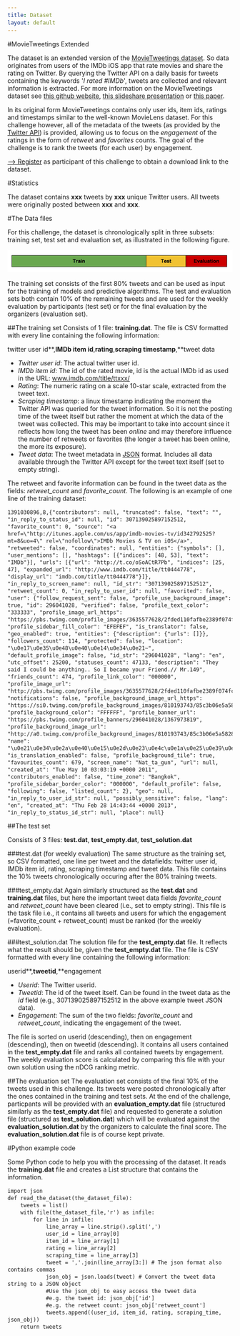 ```yaml
---
title: Dataset
layout: default
---
```

#MovieTweetings Extended

The dataset is an extended version of the [MovieTweetings dataset](http://www.recsyswiki.com/wiki/Movietweetings). So data originates from users of the IMDb iOS app that rate movies and share the rating on Twitter. By querying the Twitter API on a daily basis for tweets containing the keywords '*I rated #IMDb*', tweets are collected and relevant information is extracted. For more information on the MovieTweetings dataset see [this github website](https://github.com/sidooms/MovieTweetings), [this slideshare presentation](http://www.slideshare.net/simondooms/movie-tweetings-a-movie-rating-dataset-collected-from-twitter) or [this paper](http://crowdrec2013.noahlab.com.hk/papers/crowdrec2013_Dooms.pdf).

In its original form MovieTweetings contains only user ids, item ids, ratings and timestamps similar to the well-known MovieLens dataset. For this challenge however, all of the metadata of the tweets (as provided by the [Twitter API](https://dev.twitter.com/docs/api/1.1/get/statuses/show/%3Aid)) is provided, allowing us to focus on the *engagement* of the ratings in the form of *retweet* and *favorites* counts. The goal of the challenge is to rank the tweets (for each user) by engagement. 

[--> Register](...) as participant of this challenge to obtain a download link to the dataset. 

#Statistics

The dataset contains **xxx** tweets by **xxx** unique Twitter users. All tweets were originally posted between **xxx** and **xxx**.

#The Data files

For this challenge, the dataset is chronologically split in three subsets: training set, test set and evaluation set, as illustrated in the following figure.

![Dataset split in train, test, and evaluation set](../img/dataset_split.png)

The training set consists of the first 80% tweets and can be used as input for the training of models and predictive algorithms. The test and evaluation sets both contain 10% of the remaining tweets and are used for the weekly evaluation by participants (test set) or for the final evaluation by the organizers (evaluation set).

##The training set
Consists of 1 file: **training.dat**. The file is CSV formatted with every line containing the following information:

twitter user id**,**IMDb item id**,**rating**,**scraping timestamp**,**tweet data

- *Twitter user id*: The actual twitter user id.
- *IMDb item id*: The id of the rated movie, id is the actual IMDb id as used in the URL: www.imdb.com/title/ttxxx/
- *Rating*: The numeric rating on a scale 10-star scale, extracted from the tweet text.
- *Scraping timestamp*: a linux timestamp indicating the moment the Twitter API was queried for the tweet information. So it is not the posting time of the tweet itself but rather the moment at which the data of the tweet was collected. This may be important to take into account since it reflects how long the tweet has been *online* and may therefore influence the number of retweets or favorites (the longer a tweet has been online, the more its exposure).
- *Tweet data*: The tweet metadata in [JSON](http://en.wikipedia.org/wiki/JSON) format. Includes all data available through the Twitter API except for the tweet text itself (set to empty string). 

The retweet and favorite information can be found in the tweet data as the fields: *retweet_count* and *favorite_count*. The following is an example of one line of the training dataset:

    1391030896,8,{"contributors": null, "truncated": false, "text": "", "in_reply_to_status_id": null, "id": 307139025897152512, "favorite_count": 0, "source": "<a href=\"http://itunes.apple.com/us/app/imdb-movies-tv/id342792525?mt=8&uo=4\" rel=\"nofollow\">IMDb Movies & TV on iOS</a>", "retweeted": false, "coordinates": null, "entities": {"symbols": [], "user_mentions": [], "hashtags": [{"indices": [48, 53], "text": "IMDb"}], "urls": [{"url": "http://t.co/oSoACtR7Pb", "indices": [25, 47], "expanded_url": "http://www.imdb.com/title/tt0444778", "display_url": "imdb.com/title/tt0444778"}]}, "in_reply_to_screen_name": null, "id_str": "307139025897152512", "retweet_count": 0, "in_reply_to_user_id": null, "favorited": false, "user": {"follow_request_sent": false, "profile_use_background_image": true, "id": 296041028, "verified": false, "profile_text_color": "333333", "profile_image_url_https": "https://pbs.twimg.com/profile_images/3635577628/2fded110fafbe2389f074fc50831a59e_normal.jpeg", "profile_sidebar_fill_color": "EFEFEF", "is_translator": false, "geo_enabled": true, "entities": {"description": {"urls": []}}, "followers_count": 114, "protected": false, "location": "\u0e17\u0e35\u0e48\u0e40\u0e14\u0e34\u0e21~", "default_profile_image": false, "id_str": "296041028", "lang": "en", "utc_offset": 25200, "statuses_count": 47133, "description": "They said I could be anything.. So I became your Friend.// Mr.149", "friends_count": 474, "profile_link_color": "000000", "profile_image_url": "http://pbs.twimg.com/profile_images/3635577628/2fded110fafbe2389f074fc50831a59e_normal.jpeg", "notifications": false, "profile_background_image_url_https": "https://si0.twimg.com/profile_background_images/810193743/85c3b06e5a58288065117440931884a3.jpeg", "profile_background_color": "FFFFFF", "profile_banner_url": "https://pbs.twimg.com/profile_banners/296041028/1367973819", "profile_background_image_url": "http://a0.twimg.com/profile_background_images/810193743/85c3b06e5a58288065117440931884a3.jpeg", "name": "\u0e21\u0e34\u0e2a\u0e40\u0e15\u0e2d\u0e23\u0e4c\u0e1a\u0e25\u0e39\u0e02\u0e2d\u0e1a\u0e32\u0e22\u0e2a\u0e4c\u2667", "is_translation_enabled": false, "profile_background_tile": true, "favourites_count": 679, "screen_name": "Nat_ta_gun", "url": null, "created_at": "Tue May 10 03:03:19 +0000 2011", "contributors_enabled": false, "time_zone": "Bangkok", "profile_sidebar_border_color": "000000", "default_profile": false, "following": false, "listed_count": 2}, "geo": null, "in_reply_to_user_id_str": null, "possibly_sensitive": false, "lang": "en", "created_at": "Thu Feb 28 14:43:44 +0000 2013", "in_reply_to_status_id_str": null, "place": null}

##The test set

Consists of 3 files: **test.dat**, **test_empty.dat**, **test_solution.dat**

###test.dat (for weekly evaluation)
The same structure as the training set, so CSV formatted, one line per tweet and the datafields: twitter user id, IMDb item id, rating, scraping timestamp and tweet data. This file contains the 10% tweets chronologically occuring after the 80% training tweets. 

###test_empty.dat
Again similarly structured as the **test.dat** and **training.dat** files, but here the important tweet data fields *favorite_count* and *retweet_count* have been cleared (i.e., set to empty string). This file is the task file i.e., it contains all tweets and users for which the engagement (=favorite\_count \+ retweet\_count) must be ranked (for the weekly evaluation).


###test_solution.dat
The solution file for the **test_empty.dat** file. It reflects what the result should be, given the **test_empty.dat** file. The file is CSV formatted with every line containing the following information:

userid**,**tweetid**,**engagement

- *Userid*: The Twitter userid. 
- *Tweetid*: The id of the tweet itself. Can be found in the tweet data as the *id* field (e.g., 307139025897152512 in the above example tweet JSON data).
- *Engagement*: The sum of the two fields: *favorite_count* and *retweet_count*, indicating the engagement of the tweet.

The file is sorted on userid (descending), then on engagement (descending), then on tweetid (descending). It contains all users contained in the **test_empty.dat** file and ranks all contained tweets by engagement. The weekly evaluation score is calculated by comparing this file with your own solution using the nDCG ranking metric.

##The evaluation set
The evaluation set consists of the final 10% of the tweets used in this challenge. Its tweets were posted chronologically after the ones contained in the training and test sets. At the end of the challenge, particpants will be provided with an **evaluation_empty.dat** file (structured similarly as the **test_empty.dat** file) and requested to generate a solution file (structured as **test_solution.dat**) which will be evaluated against the **evaluation_solution.dat** by the organizers to calculate the final score. The **evaluation_solution.dat** file is of course kept private.

#Python example code

Some Python code to help you with the processing of the dataset. It reads the **training.dat** file and creates a List structure that contains the information.


    import json
    def read_the_dataset(the_dataset_file):
        tweets = list()
        with file(the_dataset_file,'r') as infile:
            for line in infile:
                line_array = line.strip().split(',')
                user_id = line_array[0]
                item_id = line_array[1]
                rating = line_array[2]
                scraping_time = line_array[3]
                tweet = ','.join(line_array[3:]) # The json format also contains commas
                json_obj = json.loads(tweet) # Convert the tweet data string to a JSON object
                #Use the json_obj to easy access the tweet data
                #e.g. the tweet id: json_obj['id']
                #e.g. the retweet count: json_obj['retweet_count']
                tweets.append((user_id, item_id, rating, scraping_time, json_obj))
        return tweets

